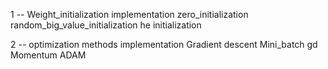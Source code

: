 1 -- Weight_initialization implementation
                          zero_initialization
                          random_big_value_initialization
                          he initialization 
                          
2 -- optimization methods implementation
                          Gradient descent 
                          Mini_batch gd 
                          Momentum
                          ADAM

<ref deeplearning.ai deep learning specialization>
